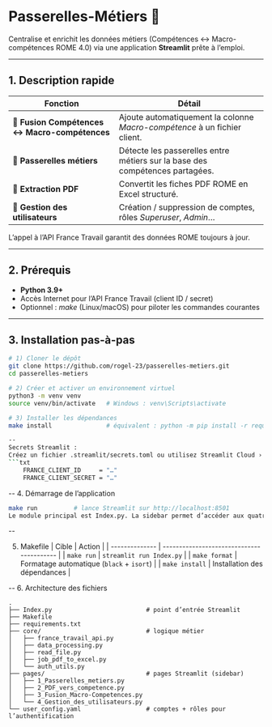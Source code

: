 # Passerelles-Métiers 🧭

Centralise et enrichit les données métiers (Compétences ↔ Macro-compétences ROME 4.0) via une application **Streamlit** prête à l’emploi.

---

## 1. Description rapide

| Fonction | Détail |
|----------|--------|
| 🔗 **Fusion Compétences ↔ Macro-compétences** | Ajoute automatiquement la colonne *Macro-compétence* à un fichier client. |
| 🧭 **Passerelles métiers** | Détecte les passerelles entre métiers sur la base des compétences partagées. |
| 📄 **Extraction PDF** | Convertit les fiches PDF ROME en Excel structuré. |
| 👤 **Gestion des utilisateurs** | Création / suppression de comptes, rôles *Superuser*, *Admin*… |

L’appel à l’API France Travail garantit des données ROME toujours à jour.

---

## 2. Prérequis

* **Python 3.9+**
* Accès Internet pour l’API France Travail (client ID / secret)
* Optionnel : *make* (Linux/macOS) pour piloter les commandes courantes

---

## 3. Installation pas-à-pas

```bash
# 1) Cloner le dépôt
git clone https://github.com/rogel-23/passerelles-metiers.git
cd passerelles-metiers

# 2) Créer et activer un environnement virtuel
python3 -m venv venv
source venv/bin/activate   # Windows : venv\Scripts\activate

# 3) Installer les dépendances
make install               # équivalent : python -m pip install -r requirements.txt

--
Secrets Streamlit :
Créez un fichier .streamlit/secrets.toml ou utilisez Streamlit Cloud › Settings › Secrets :
```txt
    FRANCE_CLIENT_ID     = "…"
    FRANCE_CLIENT_SECRET = "…"
```

--
4. Démarrage de l’application
```sh
make run          # lance Streamlit sur http://localhost:8501
Le module principal est Index.py. La sidebar permet d’accéder aux quatre pages listées ci-dessus.
```

--

5. Makefile
| Cible          | Action                                    |
| -------------- | ----------------------------------------- |
| `make run`     | `streamlit run Index.py`                  |
| `make format`  | Formatage automatique (`black` + `isort`) |
| `make install` | Installation des dépendances              |


--
6. Architecture des fichiers
```
.
├── Index.py                          # point d’entrée Streamlit
├── Makefile
├── requirements.txt
├── core/                             # logique métier
│   ├── france_travail_api.py
│   ├── data_processing.py
│   ├── read_file.py
│   ├── job_pdf_to_excel.py
│   └── auth_utils.py
├── pages/                            # pages Streamlit (sidebar)
│   ├── 1_Passerelles_metiers.py
│   ├── 2_PDF_vers_competence.py
│   ├── 3_Fusion_Macro-Competences.py
│   └── 4_Gestion_des_utilisateurs.py
└── user_config.yaml                  # comptes + rôles pour l’authentification
```